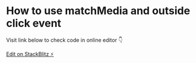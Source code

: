 # How to use matchMedia and outside click event

Visit link below to check code in online editor :point_down:

[Edit on StackBlitz ⚡️](https://stackblitz.com/edit/match-media-react)